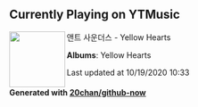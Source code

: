 ## Currently Playing on YTMusic

[<img align="left" width="100" src="https://lh3.googleusercontent.com/VDCHjGINy-P0OkTfKi4wKVVdRsh1bT3TUfTkQ4cpYBgQQprdk-tNpmZ723dWa28caTIEH_Li9ch_Eiq6rw">](https://music.youtube.com/channel/UCGXl3HeaAGAAJVaBu3TNlDg)

앤트 사운더스 - Yellow Hearts

**Albums**: Yellow Hearts

Last updated at 10/19/2020 10:33

#### Generated with [20chan/github-now](https://github.com/20chan/github-now)


<!--
**20chan/20chan** is a ✨ _special_ ✨ repository because its `README.md` (this file) appears on your GitHub profile.

Here are some ideas to get you started:

- 🔭 I’m currently working on ...
- 🌱 I’m currently learning ...
- 👯 I’m looking to collaborate on ...
- 🤔 I’m looking for help with ...
- 💬 Ask me about ...
- 📫 How to reach me: ...
- 😄 Pronouns: ...
- ⚡ Fun fact: ...
-->
